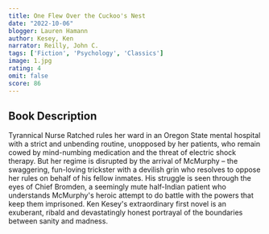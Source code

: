 ```yaml
---
title: One Flew Over the Cuckoo's Nest
date: "2022-10-06"
blogger: Lauren Hamann
author: Kesey, Ken
narrator: Reilly, John C.
tags: ['Fiction', 'Psychology', 'Classics']
image: 1.jpg
rating: 4
omit: false
score: 86
---
```



## Book Description

Tyrannical Nurse Ratched rules her ward in an Oregon State mental hospital with a strict and unbending routine, unopposed by her patients, who remain cowed by mind-numbing medication and the threat of electric shock therapy. But her regime is disrupted by the arrival of McMurphy – the swaggering, fun-loving trickster with a devilish grin who resolves to oppose her rules on behalf of his fellow inmates. His struggle is seen through the eyes of Chief Bromden, a seemingly mute half-Indian patient who understands McMurphy's heroic attempt to do battle with the powers that keep them imprisoned. Ken Kesey's extraordinary first novel is an exuberant, ribald and devastatingly honest portrayal of the boundaries between sanity and madness.